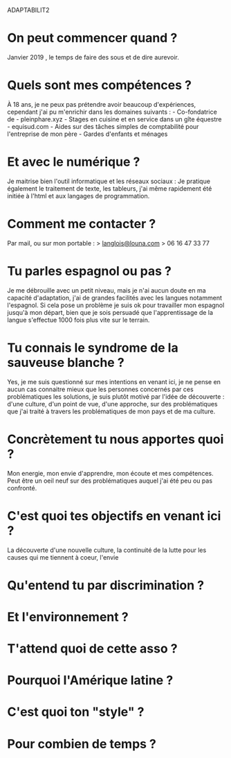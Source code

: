 ADAPTABILIT2
# On peut commencer quand ?
Janvier 2019 , le temps de faire des sous et de dire aurevoir.

# Quels sont mes compétences ?
À 18 ans, je ne peux pas prétendre avoir beaucoup d'expériences, cependant j'ai pu m'enrichir dans les domaines suivants :
    - Co-fondatrice de - pleinphare.xyz
    - Stages en cuisine et en service dans un gîte équestre - equisud.com
    - Aides sur des tâches simples de comptabilité pour l'entreprise de mon père
    - Gardes d'enfants et ménages

# Et avec le numérique ?
Je maitrise bien l'outil informatique et les réseaux sociaux :
Je pratique également le traitement de texte, les tableurs, j'ai même rapidement été initiée à l'html et aux langages de programmation.

# Comment me contacter ?

Par mail, ou sur mon portable :
    > langlois@louna.com
    > 06 16 47 33 77

# Tu parles espagnol ou pas ?
Je me débrouille avec un petit niveau, mais je n'ai aucun doute en ma capacité d'adaptation, j'ai de grandes facilités avec les langues notamment l'espagnol. Si cela pose un problème je suis ok pour travailler mon espagnol jusqu'à mon départ, bien que je sois persuadé que l'apprentissage de la langue s'effectue 1000 fois plus vite sur le terrain.
# Tu connais le syndrome de la sauveuse blanche ?
Yes, je me suis questionné sur mes intentions en venant ici, je ne pense en aucun cas connaitre mieux que les personnes concernés par ces problématiques les solutions, je suis plutôt motivé par l'idée de découverte : d'une culture, d'un point de vue, d'une approche, sur des problématiques que j'ai traité à travers les problématiques de mon pays et de ma culture. 
# Concrètement tu nous apportes quoi ?
Mon energie, mon envie d'apprendre, mon écoute et mes compétences. Peut être un oeil neuf sur des problématiques auquel j'ai été peu ou pas confronté.

# C'est quoi tes objectifs en venant ici ?
La découverte d'une nouvelle culture, la continuité de la lutte pour les causes qui me tiennent à coeur, l'envie
# Qu'entend tu par discrimination ?
# Et l'environnement ?
# T'attend quoi de cette asso ?
# Pourquoi l'Amérique latine ?
# C'est quoi ton "style" ?
# Pour combien de temps ?

